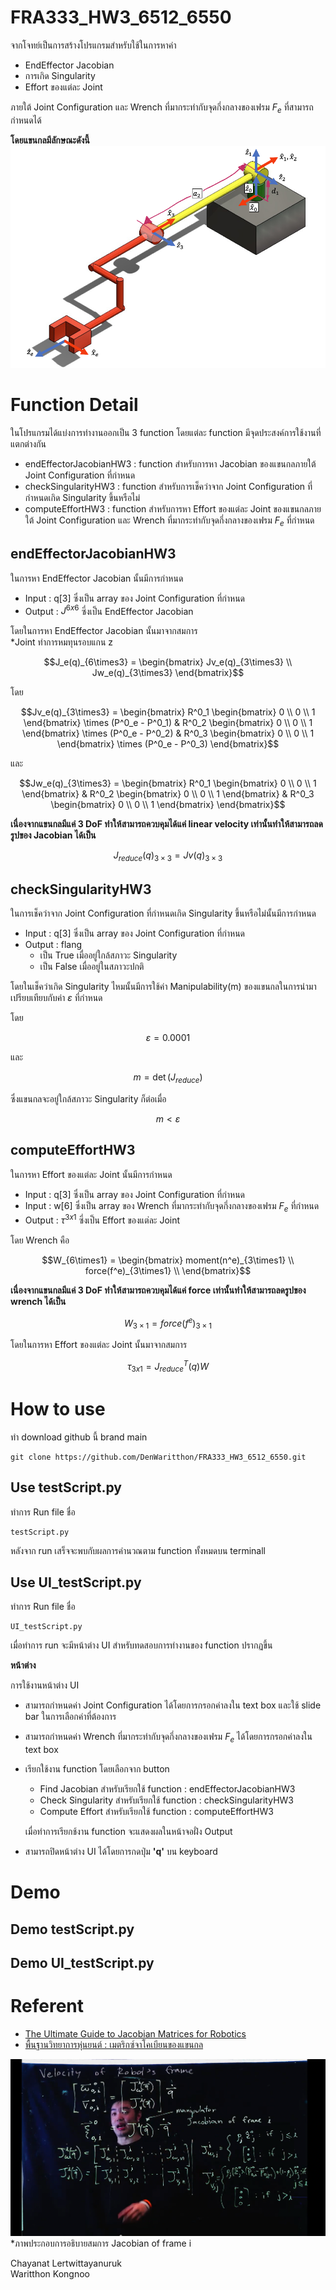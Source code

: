 # FRA333_HW3_6512_6550

จากโจทย์เป็นการสร้างโปรแกรมสำหรับใช้ในการหาค่า

-  EndEffector Jacobian
-  การเกิด Singularity
-  Effort ของแต่ละ Joint

ภายใต้ Joint Configuration และ Wrench ที่มากระทำกับจุดกึ่งกลางของเฟรม $F_e$ ที่สามารถกำหนดได้

**โดยแขนกลมีลักษณะดังนี้**
![Robot_arm](picture/pic1.png)

# Function Detail
ในโปรแกรมได้แบ่งการทำงานออกเป็น 3 function โดยแต่ละ function มีจุดประสงค์การใช้งานที่แตกต่างกัน

- endEffectorJacobianHW3 : function สำหรับการหา Jacobian ของแขนกลภายใต้ Joint Configuration ที่กำหนด
- checkSingularityHW3 : function สำหรับการเช็คว่าจาก Joint Configuration ที่กำหนดเกิด Singularity ขึ้นหรือไม่
- computeEffortHW3 : function สำหรับการหา Effort ของแต่ละ Joint ของแขนกลภายใต้ Joint Configuration และ Wrench ที่มากระทำกับจุดกึ่งกลางของเฟรม $F_e$ ที่กำหนด

## endEffectorJacobianHW3

ในการหา EndEffector Jacobian นั้นมีการกำหนด
- Input : q[3] ซึ่งเป็น array ของ Joint Configuration ที่กำหนด
- Output : $J^{6x6}$ ซี่งเป็น EndEffector Jacobian

โดยในการหา EndEffector Jacobian นั้นมาจากสมการ \
*Joint ทำการหมทุนรอบแกน z

```math
J_e(q)_{6\times3} = 
    \begin{bmatrix}
        Jv_e(q)_{3\times3} \\
        Jw_e(q)_{3\times3}
    \end{bmatrix}
```

โดย

```math
Jv_e(q)_{3\times3} = 
    \begin{bmatrix}

        R^0_1
        \begin{bmatrix}
            0 \\
            0 \\
            1
        \end{bmatrix}
        \times
        (P^0_e - P^0_1) &

        R^0_2
            \begin{bmatrix}
            0 \\
            0 \\
            1
        \end{bmatrix}
        \times
        (P^0_e - P^0_2) &

        R^0_3
        \begin{bmatrix}
            0 \\
            0 \\
            1
        \end{bmatrix}
        \times
        (P^0_e - P^0_3)

    \end{bmatrix}
```

และ

```math
Jw_e(q)_{3\times3} = 
    \begin{bmatrix}

        R^0_1
        \begin{bmatrix}
            0 \\
            0 \\
            1
        \end{bmatrix} &

        R^0_2
        \begin{bmatrix}
            0 \\
            0 \\
            1
        \end{bmatrix} &

        R^0_3
        \begin{bmatrix}
            0 \\
            0 \\
            1
        \end{bmatrix}

    \end{bmatrix}
```

**เนื่องจากแขนกลมีแค่ 3 DoF ทำให้สามารถควบคุมได้แค่ linear velocity เท่านั้นทำให้สามารถลดรูปของ  Jacobian ได้เป็น**

```math
J_{reduce}(q)_{3\times3} = Jv(q)_{3\times3}
```


## checkSingularityHW3

ในการเช็คว่าจาก Joint Configuration ที่กำหนดเกิด Singularity ขึ้นหรือไม่นั้นมีการกำหนด
- Input : q[3] ซึ่งเป็น array ของ Joint Configuration ที่กำหนด
- Output : flang 
  - เป็น True เมื่ออยู่ใกล้สภาวะ Singularity 
  - เป็น False เมื่ออยู่ในสภาวะปกติ

โดยในเช็คว่าเกิด Singularity ไหมนั้นมีการใช้ค่า Manipulability(m) ของแขนกลในการนำมาเปรียบเทียบกับค่า $\varepsilon$ ที่กำหนด

โดย
```math
\varepsilon = 0.0001
```

และ
```math
m = \det(J_{reduce})
```

ซึ่งแขนกลจะอยู่ใกล้สภาวะ Singularity ก็ต่อเมื่อ

```math
m < \varepsilon
```


## computeEffortHW3

ในการหา Effort ของแต่ละ Joint นั้นมีการกำหนด
- Input : q[3] ซึ่งเป็น array ของ Joint Configuration ที่กำหนด
- Input : w[6] ซึ่งเป็น array ของ Wrench ที่มากระทำกับจุดกึ่งกลางของเฟรม $F_e$ ที่กำหนด
- Output : $\tau^{3x1}$ ซี่งเป็น Effort ของแต่ละ Joint

โดย Wrench คือ

```math
W_{6\times1} = 
    \begin{bmatrix}
        moment(n^e)_{3\times1} \\
        force(f^e)_{3\times1} \\
    \end{bmatrix}
```

**เนื่องจากแขนกลมีแค่ 3 DoF ทำให้สามารถควบคุมได้แค่ force เท่านั้นทำให้สามารถลดรูปของ wrench ได้เป็น**

```math
W_{3\times1} = force(f^e)_{3\times1}
```

โดยในการหา Effort ของแต่ละ Joint นั้นมาจากสมการ
```math
\tau_{3x1} = J_{reduce}^T(q)W
```

# How to use

ทำ download github นี้ brand main 

```
git clone https://github.com/DenWaritthon/FRA333_HW3_6512_6550.git
```

## Use testScript.py

ทำการ Run file ชื่อ

```
testScript.py
```

หลังจาก run เสร็จจะพบกับผลการคำนวณตาม function ทั้งหมดบน terminall 

## Use UI_testScript.py

ทำการ Run file ชื่อ

```
UI_testScript.py
```

เมื่อทำการ run จะมีหน้าต่าง UI สำหรับทดสอบการทำงานของ function ปรากฏขึ้น

**หน้าต่าง**

การใช้งานหน้าต่าง UI 

- สามารถกำหนดค่า Joint Configuration ได้โดยการกรอกค่าลงใน text box และใช้ slide bar ในการเลือกค่าที่ต้องการ
  
- สามารถกำหนดค่า Wrench ที่มากระทำกับจุดกึ่งกลางของเฟรม $F_e$ ได้โดยการกรอกค่าลงใน text box

- เรียกใช้งาน function โดยเลือกจาก button
  - Find Jacobian สำหรับเรียกใช้ function : endEffectorJacobianHW3
  - Check Singularity สำหรับเรียกใช้ function : checkSingularityHW3
  - Compute Effort สำหรับเรียกใช้ function : computeEffortHW3

  เมื่อทำการเรียกช้งาน function จะแสดงผลในหน้าจอฝั่ง Output

- สามารถปิดหน้าต่าง UI ได้โดยการกดปุ่ม **'q'** บน keyboard

# Demo

## Demo testScript.py

## Demo UI_testScript.py

# Referent

- [The Ultimate Guide to Jacobian Matrices for Robotics](https://automaticaddison.com/the-ultimate-guide-to-jacobian-matrices-for-robotics/)
- [พื้นฐานวิทยาการหุ่นยนต์ : เมตริกซ์จาโคเบียนของแขนกล](https://www.youtube.com/watch?v=exG5zOAm7pA&list=PLHnZZE5j6C65J4-1t-azzmceXevAtWbRf&index=11)


![เมตริกซ์จาโคเบียนของแขนกล](picture/ManipulatorJacobian_ofFrame_i_equation.png)
*ภาพประกอบการอธิบายสมการ Jacobian of frame i


Chayanat Lertwittayanuruk\
Waritthon Kongnoo
